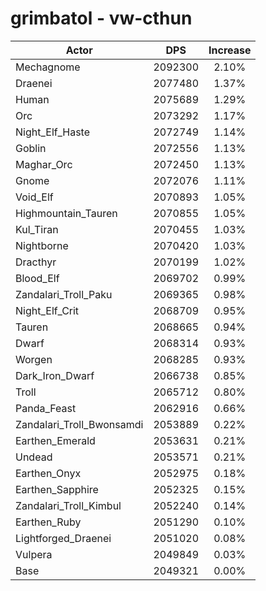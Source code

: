 # grimbatol - vw-cthun
| Actor | DPS | Increase |
|---|:---:|:---:|
|Mechagnome|2092300|2.10%|
|Draenei|2077480|1.37%|
|Human|2075689|1.29%|
|Orc|2073292|1.17%|
|Night_Elf_Haste|2072749|1.14%|
|Goblin|2072556|1.13%|
|Maghar_Orc|2072450|1.13%|
|Gnome|2072076|1.11%|
|Void_Elf|2070893|1.05%|
|Highmountain_Tauren|2070855|1.05%|
|Kul_Tiran|2070455|1.03%|
|Nightborne|2070420|1.03%|
|Dracthyr|2070199|1.02%|
|Blood_Elf|2069702|0.99%|
|Zandalari_Troll_Paku|2069365|0.98%|
|Night_Elf_Crit|2068709|0.95%|
|Tauren|2068665|0.94%|
|Dwarf|2068314|0.93%|
|Worgen|2068285|0.93%|
|Dark_Iron_Dwarf|2066738|0.85%|
|Troll|2065712|0.80%|
|Panda_Feast|2062916|0.66%|
|Zandalari_Troll_Bwonsamdi|2053889|0.22%|
|Earthen_Emerald|2053631|0.21%|
|Undead|2053571|0.21%|
|Earthen_Onyx|2052975|0.18%|
|Earthen_Sapphire|2052325|0.15%|
|Zandalari_Troll_Kimbul|2052240|0.14%|
|Earthen_Ruby|2051290|0.10%|
|Lightforged_Draenei|2051020|0.08%|
|Vulpera|2049849|0.03%|
|Base|2049321|0.00%|
